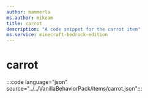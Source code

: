 ```yaml
---
author: mammerla
ms.author: mikeam
title: carrot
description: "A code snippet for the carrot item"
ms.service: minecraft-bedrock-edition
---
```


# carrot

:::code language="json" source="../../VanillaBehaviorPack/items/carrot.json":::
